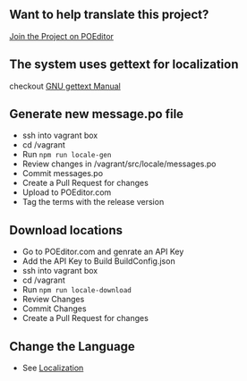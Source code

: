 ## Want to help translate this project?
[Join the Project on POEditor](https://poeditor.com/join/project/RABdnDSqAt)

## The system uses gettext for localization

checkout [GNU gettext Manual](http://www.gnu.org/software/gettext/manual/) 

## Generate new message.po file 

- ssh into vagrant box 
- cd /vagrant
- Run `npm run locale-gen`
- Review changes in /vagrant/src/locale/messages.po 
- Commit messages.po
- Create a Pull Request for changes
- Upload to POEditor.com
- Tag the terms with the release version

## Download locations 

- Go to POEditor.com and genrate an API Key
- Add the API Key to Build BuildConfig.json
- ssh into vagrant box
- cd /vagrant
- Run `npm run locale-download`
- Review Changes 
- Commit Changes
- Create a Pull Request for changes

## Change the Language

- See [Localization](../Installation/Localization.md) 



